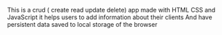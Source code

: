 This is a crud ( create read update delete) app made with 
HTML CSS and JavaScript it helps users to add information about their clients
And have persistent data saved to local storage of the browser
